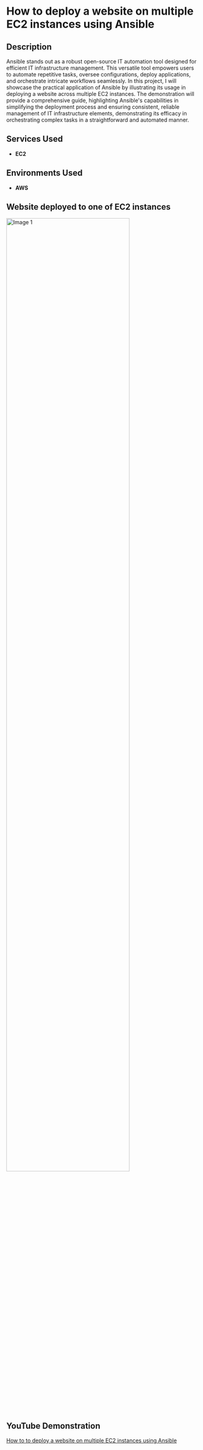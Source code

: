 <h1>How to deploy a website on multiple EC2 instances using Ansible</h1>

<h2>Description</h2>
Ansible stands out as a robust open-source IT automation tool designed for efficient IT infrastructure management. This versatile tool empowers users to automate repetitive tasks, oversee configurations, deploy applications, and orchestrate intricate workflows seamlessly. In this project, I will showcase the practical application of Ansible by illustrating its usage in deploying a website across multiple EC2 instances. The demonstration will provide a comprehensive guide, highlighting Ansible's capabilities in simplifying the deployment process and ensuring consistent, reliable management of IT infrastructure elements, demonstrating its efficacy in orchestrating complex tasks in a straightforward and automated manner.
<br />


<h2>Services Used</h2>

- <b>EC2</b>

<h2>Environments Used </h2>

- <b>AWS</b>

<h2>Website deployed to one of EC2 instances</h2>

<img src="https://i.imgur.com/ua8EZsr.png" height="80%" width="80%" alt="Image 1"/>

<h2>YouTube Demonstration </h2>

[How to to deploy a website on multiple EC2 instances using Ansible](https://youtu.be/NTNO9jtIkWw)

</p>
